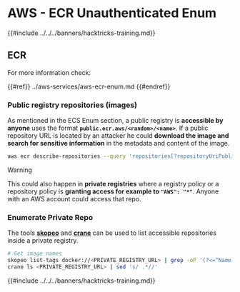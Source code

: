 # AWS - ECR Unauthenticated Enum

{{#include ../../../banners/hacktricks-training.md}}

## ECR

For more information check:

{{#ref}}
../aws-services/aws-ecr-enum.md
{{#endref}}

### Public registry repositories (images)

As mentioned in the ECS Enum section, a public registry is **accessible by anyone** uses the format **`public.ecr.aws/<random>/<name>`**. If a public repository URL is located by an attacker he could **download the image and search for sensitive information** in the metadata and content of the image.

```bash
aws ecr describe-repositories --query 'repositories[?repositoryUriPublic == `true`].repositoryName' --output text
```

> [!WARNING]
> This could also happen in **private registries** where a registry policy or a repository policy is **granting access for example to `"AWS": "*"`**. Anyone with an AWS account could access that repo.

### Enumerate Private Repo

The tools [**skopeo**](https://github.com/containers/skopeo) and [**crane**](https://github.com/google/go-containerregistry/blob/main/cmd/crane/doc/crane.md) can be used to list accessible repositories inside a private registry.

```bash
# Get image names
skopeo list-tags docker://<PRIVATE_REGISTRY_URL> | grep -oP '(?<=^Name: ).+'
crane ls <PRIVATE_REGISTRY_URL> | sed 's/ .*//'
```

{{#include ../../../banners/hacktricks-training.md}}
